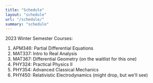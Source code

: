 ```yaml
---
title: "Schedule"
layout: "schedule"
url: "/schedule/"
summary: "schedule"
---
```

2023 Winter Semester Courses: 
1. APM346: Partial Differential Equations 
2. MAT337: Intro to Real Analysis
3. MAT367: Differential Geometry (on the waitlist for this one)
4. PHY324: Practical Physics II 
5. PHY354: Advanced Classical Mechanics
6. PHY450: Relativistic Electrodynamics (might drop, but we'll see)